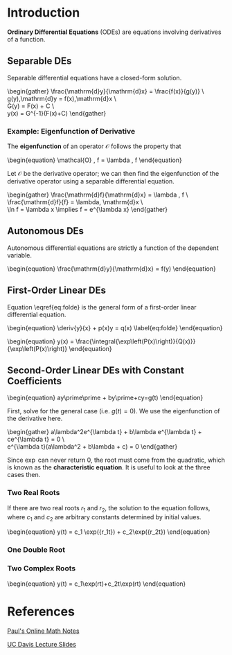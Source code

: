 # Introduction

**Ordinary Differential Equations** (ODEs) are equations involving derivatives of a function.

## Separable DEs
Separable differential equations have a closed-form solution.

\begin{gather}
\frac{\mathrm{d}y}{\mathrm{d}x} = \frac{f(x)}{g(y)} \\\
g(y)\,\mathrm{d}y = f(x)\,\mathrm{d}x \\\
G(y)  = F(x) + C \\\
y(x) = G^{-1}(F(x)+C)
\end{gather}

### Example: Eigenfunction of Derivative
The **eigenfunction** of an operator $\mathcal{O}$ follows the property that

\begin{equation}
\mathcal{O} \, f = \lambda \, f
\end{equation}

Let $\mathcal{O}$ be the derivative operator; we can then find the eigenfunction of the derivative operator using a separable differential equation.

\begin{gather}
\frac{\mathrm{d}f}{\mathrm{d}x} = \lambda \, f \\\
\frac{\mathrm{d}f}{f} = \lambda\, \mathrm{d}x \\\
\ln f = \lambda x \implies f = e^{\lambda x}
\end{gather}


## Autonomous DEs
Autonomous differential equations are strictly a function of the dependent variable.

\begin{equation}
\frac{\mathrm{d}y}{\mathrm{d}x} = f(y)
\end{equation}

## First-Order Linear DEs

Equation \eqref{eq:folde} is the general form of a first-order linear differential equation.

\begin{equation}
\deriv{y}{x} + p(x)y = q(x)
\label{eq:folde}
\end{equation}

\begin{equation}
y(x) = \frac{\integral{\exp\left(P(x)\right)}{Q(x)}}{\exp\left(P(x)\right)}
\end{equation}

## Second-Order Linear DEs with Constant Coefficients

\begin{equation}
ay\prime\prime + by\prime+cy=g(t)
\end{equation}

First, solve for the general case (i.e. $g(t)=0$). We use the eigenfunction of the derivative here.

\begin{gather}
a\lambda^2e^{\lambda t} + b\lambda e^{\lambda t} + ce^{\lambda t} = 0 \\\
e^{\lambda t}(a\lambda^2 + b\lambda + c) = 0
\end{gather}

Since $\exp$ can never return $0$, the root must come from the quadratic, which is known as the **characteristic equation**. It is useful to look at the three cases then.

### Two Real Roots

If there are two real roots $r_1$ and $r_2$, the solution to the equation follows, where $c_1$ and $c_2$ are arbitrary constants determined by initial values.

\begin{equation}
y(t) = c_1 \exp({r_1t}) + c_2\exp({r_2t})
\end{equation}

### One Double Root

### Two Complex Roots

\begin{equation}
y(t) = c_1\exp(rt)+c_2t\exp(rt)
\end{equation}

# References

[Paul's Online Math Notes](http://tutorial.math.lamar.edu/Classes/DE/Linear.aspx)

[UC Davis Lecture Slides](https://www.math.ucdavis.edu/~thomases/W11_16C1_lec_1_7_11.pdf)